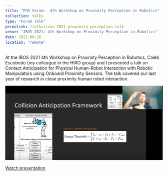 ```yaml
---
title: "PhD Forum:  4th Workshop on Proximity Perception in Robotics"
collection: talks
type: "Forum talk"
permalink: /talks/iros-2021-proximity-perception-talk
venue: "IROS 2021: 4th Workshop on Proximity Perception in Robotics"
date: 2021-08-26
location: "remote"
---
```


At the IROS 2021 4th Workshop on Proximity Perception in Robotics, Caleb Escobedo (my colleague in the HIRO group) and I presented a talk on Contact Anticipation for Physical Human-Robot Interaction with Robotic Manipulators using Onboard Proximity Sensors. The talk covered our last year of research in close proximity human robot interaction.

 <img src="/files/talks_images/proximity_perception_iros.png" alt="A visual diagram of our method"> 

[Watch presentation](https://www.youtube.com/watch?v=xP-TLNUWHPM)
